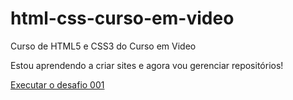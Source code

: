 # html-css-curso-em-video
 Curso de HTML5 e CSS3 do Curso em Video

Estou aprendendo a criar sites e agora vou gerenciar repositórios!

<a href="https://victoriaduarte.github.io/html-css-curso-em-video/modulo02/desafios/d010-guanabara/index.html">Executar o desafio 001</a>